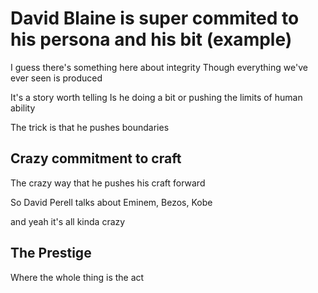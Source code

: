 # David Blaine is super commited to his persona and his bit (example)

I guess there's something here about integrity
Though everything we've ever seen is produced

It's a story worth telling
Is he doing a bit
or pushing the limits of human ability

The trick is that he pushes boundaries


## Crazy commitment to craft

The crazy way that he pushes his craft forward

So David Perell talks about Eminem, Bezos, Kobe

and yeah it's all kinda crazy

## The Prestige
Where the whole thing is the act